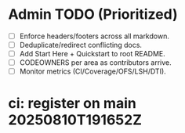 # Admin TODO (Prioritized)
- [ ] Enforce headers/footers across all markdown.
- [ ] Deduplicate/redirect conflicting docs.
- [ ] Add Start Here + Quickstart to root README.
- [ ] CODEOWNERS per area as contributors arrive.
- [ ] Monitor metrics (CI/Coverage/OFS/LSH/DTI).

# ci: register on main 20250810T191652Z
